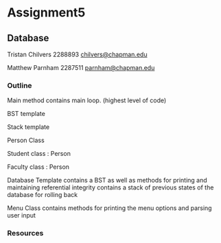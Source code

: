 # Assignment5
## Database

Tristan Chilvers
2288893
chilvers@chapman.edu

Matthew Parnham
2287511
parnham@chapman.edu

### Outline

Main method 
contains main loop. (highest level of code)

BST template

Stack template

Person Class

Student class : Person

Faculty class : Person


Database Template
contains a BST as well as methods for printing and maintaining referential integrity
contains a stack of previous states of the database for rolling back

Menu Class
contains methods for printing the menu options and parsing user input

### Resources
